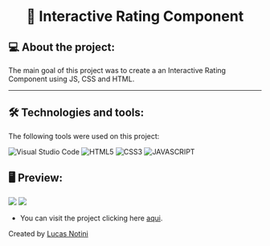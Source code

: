 <h1 align="center"> 📱 Interactive Rating Component </h1>

## 💻 About the project:

The main goal of this project was to create a an Interactive Rating Component using JS, CSS and HTML.

---

## 🛠 Technologies and tools:

The following tools were used on this project:

![Visual Studio Code](https://img.shields.io/badge/Visual%20Studio%20Code-0078d7.svg?style=for-the-badge&logo=visual-studio-code&logoColor=white)
![HTML5](https://img.shields.io/badge/html5-%23E34F26.svg?style=for-the-badge&logo=html5&logoColor=white)
![CSS3](https://img.shields.io/badge/css3-%231572B6.svg?style=for-the-badge&logo=css3&logoColor=white)
![JAVASCRIPT](https://img.shields.io/badge/css3-%231572B6.svg?style=for-the-badge&logo=css3&logoColor=white)

## 🖥️ Preview:

![](https://i.imgur.com/lVWzfIr.png)
![](https://i.imgur.com/1UEmbaW.png)

- You can visit the project clicking here <a href="#">aqui</a>.


Created by [Lucas Notini](https://github.com/lucasnotini)

